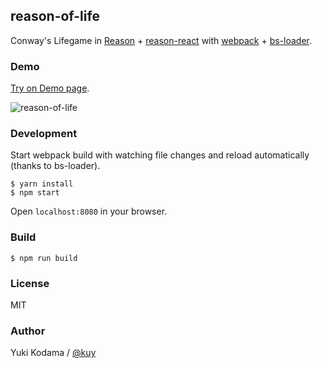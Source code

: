 ## reason-of-life

Conway's Lifegame in [Reason](https://reasonml.github.io/) + [reason-react](https://github.com/reasonml/reason-react) with [webpack](https://webpack.js.org/) + [bs-loader](https://github.com/rrdelaney/bs-loader).

### Demo

[Try on Demo page](http://kuy.github.io/reason-of-life/).

![reason-of-life](http://kuy.github.io/reason-of-life/assets/reason-of-life.png)

### Development

Start webpack build with watching file changes and reload automatically (thanks to bs-loader).

```
$ yarn install
$ npm start
```

Open `localhost:8080` in your browser.

### Build

```
$ npm run build
```

### License

MIT

### Author

Yuki Kodama / [@kuy](https://twitter.com/kuy)
